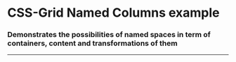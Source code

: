 # CSS-Grid Named Columns example

### Demonstrates the possibilities of named spaces in term of containers, content and transformations of them

---
